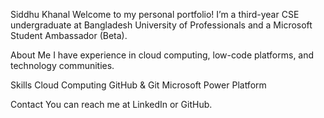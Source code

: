 Siddhu Khanal
Welcome to my personal portfolio! I’m a third-year CSE undergraduate at Bangladesh University of Professionals and a Microsoft Student Ambassador (Beta).

About Me
I have experience in cloud computing, low-code platforms, and technology communities.

Skills
Cloud Computing
GitHub & Git
Microsoft Power Platform

Contact
You can reach me at LinkedIn or GitHub.